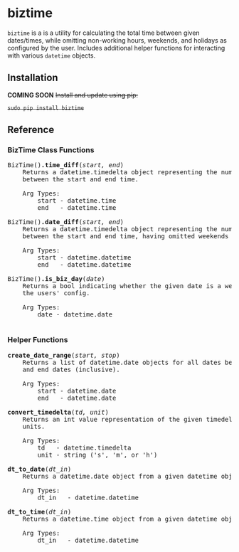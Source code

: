 # biztime

`biztime` is a is a utility for calculating the total time between given
dates/times, while omitting non-working hours, weekends, and holidays as
configured by the user. Includes additional helper functions for interacting
with various `datetime` objects.

## Installation

**COMING SOON** ~~Install and update using pip:~~

~~`sudo pip install biztime`~~

## Reference

### BizTime Class Functions

<pre>
BizTime()<b>.time_diff</b>(<i>start, end</i>)
	Returns a datetime.timedelta object representing the number of working hours
	between the start and end time.
	&nbsp;
	Arg Types:
		start - datetime.time
		end   - datetime.time
	&nbsp;
BizTime()<b>.date_diff</b>(<i>start, end</i>)
	Returns a datetime.timedelta object representing the number of working hours
	between the start and end time, having omitted weekends and holidays.
	&nbsp;
	Arg Types:
		start - datetime.datetime
		end   - datetime.datetime
	&nbsp;
BizTime()<b>.is_biz_day</b>(<i>date</i>)
	Returns a bool indicating whether the given date is a weekend or holiday per
	the users' config.
	&nbsp;
	Arg Types:
		date - datetime.date
	&nbsp;
</pre>

### Helper Functions

<pre>
<b>create_date_range</b>(<i>start, stop</i>)
	Returns a list of datetime.date objects for all dates between the given start
	and end dates (inclusive).
	&nbsp;
	Arg Types:
		start - datetime.date
		end   - datetime.date
	&nbsp;
<b>convert_timedelta</b>(<i>td, unit</i>)
	Returns an int value representation of the given timedelta in the specified
	units.
	&nbsp;
	Arg Types:
		td   - datetime.timedelta
		unit - string ('s', 'm', or 'h')
	&nbsp;
<b>dt_to_date</b>(<i>dt_in</i>)
	Returns a datetime.date object from a given datetime object.
	&nbsp;
	Arg Types:
		dt_in   - datetime.datetime
	&nbsp;
<b>dt_to_time</b>(<i>dt_in</i>)
	Returns a datetime.time object from a given datetime object.
	&nbsp;
	Arg Types:
		dt_in   - datetime.datetime
	&nbsp;
</pre>
